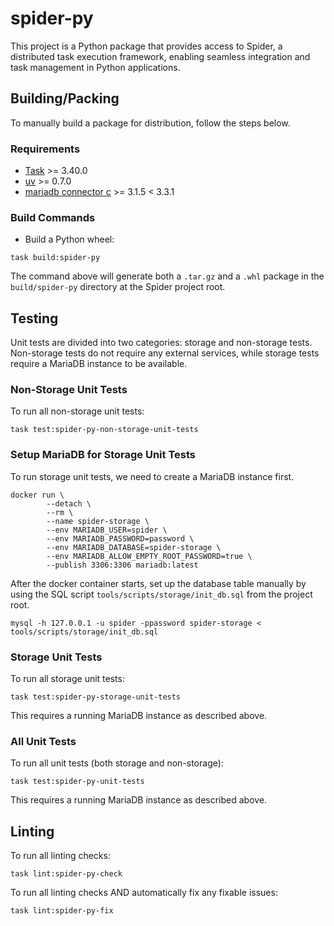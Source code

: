# spider-py

This project is a Python package that provides access to Spider, a distributed task execution
framework, enabling seamless integration and task management in Python applications.

## Building/Packing

To manually build a package for distribution, follow the steps below.

### Requirements

* [Task] >= 3.40.0
* [uv] >= 0.7.0
* [mariadb connector c] >= 3.1.5 < 3.3.1

### Build Commands

* Build a Python wheel:

```shell
task build:spider-py
```

The command above will generate both a `.tar.gz` and a `.whl` package in the `build/spider-py`
directory at the Spider project root.

## Testing

Unit tests are divided into two categories: storage and non-storage tests. Non-storage tests do not
require any external services, while storage tests require a MariaDB instance to be available.

### Non-Storage Unit Tests

To run all non-storage unit tests:

```shell
task test:spider-py-non-storage-unit-tests
```

### Setup MariaDB for Storage Unit Tests

To run storage unit tests, we need to create a MariaDB instance first.

```shell
docker run \
        --detach \
        --rm \
        --name spider-storage \
        --env MARIADB_USER=spider \
        --env MARIADB_PASSWORD=password \
        --env MARIADB_DATABASE=spider-storage \
        --env MARIADB_ALLOW_EMPTY_ROOT_PASSWORD=true \
        --publish 3306:3306 mariadb:latest
```

After the docker container starts, set up the database table manually by using the SQL script
`tools/scripts/storage/init_db.sql` from the project root.

```shell
mysql -h 127.0.0.1 -u spider -ppassword spider-storage < tools/scripts/storage/init_db.sql
```

### Storage Unit Tests

To run all storage unit tests:

```shell
task test:spider-py-storage-unit-tests
```

This requires a running MariaDB instance as described above.

### All Unit Tests

To run all unit tests (both storage and non-storage):

```shell
task test:spider-py-unit-tests
```

This requires a running MariaDB instance as described above.

## Linting

To run all linting checks:

```shell
task lint:spider-py-check
```

To run all linting checks AND automatically fix any fixable issues:

```shell
task lint:spider-py-fix
```

[Task]: https://taskfile.dev
[uv]: https://docs.astral.sh/uv/
[mariadb connector c]: https://mariadb.com/docs/connectors/mariadb-connector-c